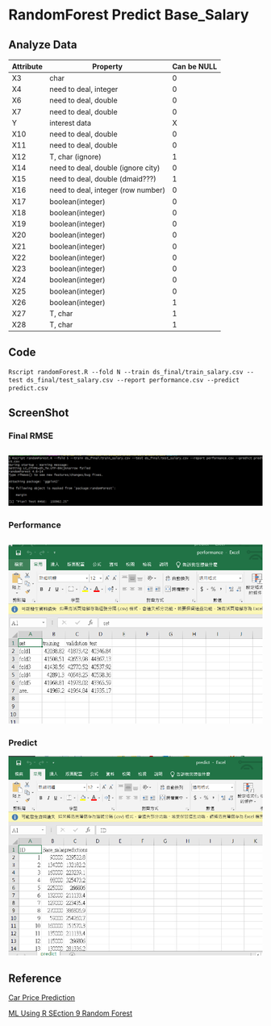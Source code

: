 # RandomForest Predict Base_Salary

## Analyze Data

| Attribute | Property | Can be NULL |
|-----------|----------|-------------|
| X3 | char | 0 |
| X4 | need to deal, integer | 0 |
| X6 | need to deal, double | 0 |
| X7 | need to deal, double | 0 |
| Y | interest data | X |
| X10 | need to deal, double | 0 |
| X11 | need to deal, double | 0 |
| X12 | T, char (ignore) | 1 |
| X14 | need to deal, double (ignore city) | 0 |
| X15 | need to deal, double (dmaid???) | 1 |
| X16 | need to deal, integer (row number) | 0 |
| X17 | boolean(integer) | 0 |
| X18 | boolean(integer) | 0 |
| X19 | boolean(integer) | 0 |
| X20 | boolean(integer) | 0 |
| X21 | boolean(integer) | 0 |
| X22 | boolean(integer) | 0 |
| X23 | boolean(integer) | 0 |
| X24 | boolean(integer) | 0 |
| X25 | boolean(integer) | 0 |
| X26 | boolean(integer) | 1 |
| X27 | T, char | 1 |
| X28 | T, char | 1 |


## Code
```
Rscript randomForest.R --fold N --train ds_final/train_salary.csv --test ds_final/test_salary.csv --report performance.csv --predict predict.csv
```

## ScreenShot
### Final RMSE
![Final RMSE](1.png)
-----------------------

### Performance
![Performance](2.png)
----------------------

### Predict
![Predict](3.png)
## Reference
[Car Price Prediction](https://rpubs.com/amir761/car_price_prediction_using_random_forest)

[ML Using R SEction 9 Random Forest](https://rstudio-pubs-static.s3.amazonaws.com/280316_f38c3e4dc75b48398e6e72a20c1ea0a9.html)




